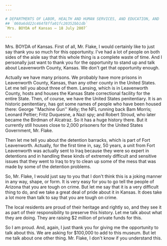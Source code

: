 ```yaml
---
---

# DEPARTMENTS OF LABOR, HEALTH AND HUMAN SERVICES, AND EDUCATION, AND  RELATED AGENCIES APPROPRIATIONS ACT, 2008
## `060a6dd22c464f8ffa01fc20352bb1db`
`Mrs. BOYDA of Kansas — 18 July 2007`

---
```



Mrs. BOYDA of Kansas. First of all, Mr. Flake, I would certainly like 
to just say thank you so much for this opportunity. I've had a lot of 
people on both sides of the aisle say that this whole thing is a 
complete waste of time. And I personally just want to thank you for the 
opportunity to stand up and talk about Leavenworth County, Kansas. We 
don't get that opportunity enough.



Actually we have many prisons. We probably have more prisons in 
Leavenworth County, Kansas, than any other county in the United States. 
Let me tell you about three of them. Lansing, which is in Leavenworth 
County, hosts and houses the Kansas State correctional facility for the 
entire State. Then, of course, we have the United States penitentiary. 
It is an historic penitentiary, has got some names of people who have 
been housed there: George ''Machine Gun'' Kelly; the NFL running back 
Bam Morris; Leonard Peltier; Fritz Duquesne, a Nazi spy; and Robert 
Stroud, who later became the Birdman of Alcatraz. So it has a huge 
history there. But it currently still houses close to 2,000 prisoners 
for the United States Government, Mr. Flake.

Then let me tell you about the detention barracks, which is part of 
Fort Leavenworth. Actually, for the first time in, say, 50 years, a 
unit from Fort Leavenworth was actually sent to Iraq because they were 
so expert in detentions and in handling these kinds of extremely 
difficult and sensitive issues that they went to Iraq to try to clean 
up some of the mess that was made by some of the detention problems.

So, Mr. Flake, I would just say to you that I don't think this is a 
joking manner in any way, shape, or form. It is very easy for you to go 
tell the people of Arizona that you are tough on crime. But let me say 
that it is a very difficult thing to do, and we take a great deal of 
pride about it in Kansas. It does take a lot more than talk to say that 
you are tough on crime.

The local residents are proud of their heritage and rightly so, and 
they see it as part of their responsibility to preserve this history. 
Let me talk about what they are doing. They are raising $2 million of 
private funds for this.

So I am proud. And, again, I just thank you for giving me the 
opportunity to talk about this. We are asking for $100,000 to add to 
this museum. But let me talk about one other thing. Mr. Flake, I don't 
know if you understand this.
